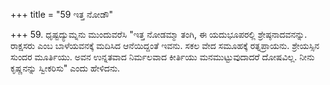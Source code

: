 +++
title = "59 ಇತ್ತ ನೋಡೌ"

+++
59. ಧೃಷ್ಟದ್ಯುಮ್ನನು ಮುಂದುವರೆಸಿ "ಇತ್ತ ನೋಡಮ್ಮಾ ತಂಗಿ, ಈ ಯದುಭೂಪರಲ್ಲಿ ಶ್ರೇಷ್ಠನಾದವನನ್ನು. ರಾಕ್ಷಸರು ಎಂಬ ಬಾಳೆಯವನಕ್ಕೆ ಮದಿಸಿದ ಆನೆಯಿದ್ದಂತೆ ಇವನು. ಸಕಲ ವೇದ ಸಮೂಹಕ್ಕೆ ರತ್ನಪ್ರಾಯನು. ಶ್ರೇಯಸ್ಸಿನ ಸುಂದರ ಮೂರ್ತಿಯು. ಅವನ ಉನ್ನತವಾದ ನಿರ್ಮಲವಾದ ಕೀರ್ತಿಯು ಮನಮುಟ್ಟುವುದಾದರೆ ದೋಷವಿಲ್ಲ. ನೀನು ಕೃಷ್ಣನನ್ನು ಸ್ವೀಕರಿಸು" ಎಂದು ಹೇಳಿದನು.